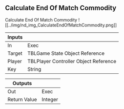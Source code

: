## Calculate End Of Match Commodity
Calculate End Of Match Commodity
![[../img/nd_img_CalculateEndOfMatchCommodity.png]]

|Inputs||
|--|--|
| In | Exec |
| Target | TBLGame State Object Reference |
| Player | TBLPlayer Controller Object Reference |
| Key | String |

|Outputs||
|--|--|
| Out | Exec |
| Return Value | Integer |
